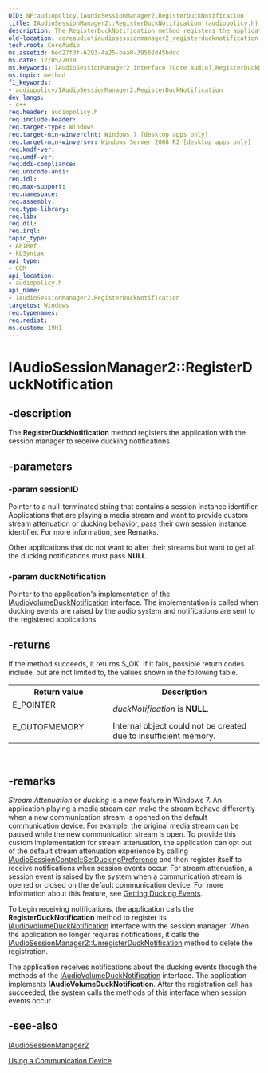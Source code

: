 ```yaml
---
UID: NF:audiopolicy.IAudioSessionManager2.RegisterDuckNotification
title: IAudioSessionManager2::RegisterDuckNotification (audiopolicy.h)
description: The RegisterDuckNotification method registers the application with the session manager to receive ducking notifications.
old-location: coreaudio\iaudiosessionmanager2_registerducknotification.htm
tech.root: CoreAudio
ms.assetid: bed27f3f-6293-4a25-baa0-39562d45bddc
ms.date: 12/05/2018
ms.keywords: IAudioSessionManager2 interface [Core Audio],RegisterDuckNotification method, IAudioSessionManager2.RegisterDuckNotification, IAudioSessionManager2::RegisterDuckNotification, RegisterDuckNotification, RegisterDuckNotification method [Core Audio], RegisterDuckNotification method [Core Audio],IAudioSessionManager2 interface, audiopolicy/IAudioSessionManager2::RegisterDuckNotification, coreaudio.iaudiosessionmanager2_registerducknotification
ms.topic: method
f1_keywords:
- audiopolicy/IAudioSessionManager2.RegisterDuckNotification
dev_langs:
- c++
req.header: audiopolicy.h
req.include-header: 
req.target-type: Windows
req.target-min-winverclnt: Windows 7 [desktop apps only]
req.target-min-winversvr: Windows Server 2008 R2 [desktop apps only]
req.kmdf-ver: 
req.umdf-ver: 
req.ddi-compliance: 
req.unicode-ansi: 
req.idl: 
req.max-support: 
req.namespace: 
req.assembly: 
req.type-library: 
req.lib: 
req.dll: 
req.irql: 
topic_type:
- APIRef
- kbSyntax
api_type:
- COM
api_location:
- audiopolicy.h
api_name:
- IAudioSessionManager2.RegisterDuckNotification
targetos: Windows
req.typenames: 
req.redist: 
ms.custom: 19H1
---
```


# IAudioSessionManager2::RegisterDuckNotification


## -description


The <b>RegisterDuckNotification</b> method registers the application with the session manager to receive ducking notifications.


## -parameters




### -param sessionID

Pointer to a null-terminated string that contains a  session instance identifier. Applications that are playing a media stream and want to provide custom stream attenuation or ducking behavior, pass their own session instance identifier.  For more information, see Remarks.

Other applications
    that do not want to alter their streams but want to get all the ducking notifications
    must pass <b>NULL</b>.


### -param duckNotification

Pointer to the application's implementation of the <a href="https://docs.microsoft.com/windows/desktop/api/audiopolicy/nn-audiopolicy-iaudiovolumeducknotification">IAudioVolumeDuckNotification</a> interface. The implementation is called when ducking events are raised by the audio system and  notifications are sent to the registered applications. 


## -returns



If the method succeeds, it returns S_OK.
          If it fails, possible return codes include, but are not limited to, the values shown in the following table.

<table>
<tr>
<th>Return value</th>
<th>Description</th>
</tr>
<tr>
<td width="40%">
<dl>
<dt>E_POINTER</dt>
</dl>
</td>
<td width="60%">
<i>duckNotification</i> is <b>NULL</b>.

</td>
</tr>
<tr>
<td width="40%">
<dl>
<dt>E_OUTOFMEMORY</dt>
</dl>
</td>
<td width="60%">
Internal object could not be created due to insufficient memory.

</td>
</tr>
</table>
 




## -remarks



<i>Stream Attenuation</i> or <i>ducking</i> is a new feature in Windows 7. An application playing a media stream can make the stream behave differently when a new communication stream is opened on the default communication device. For example, the original media stream can be paused while the new communication stream is open. To provide this custom implementation for stream attenuation, the application can opt out of the default stream attenuation experience by calling <a href="https://docs.microsoft.com/windows/desktop/api/audiopolicy/nf-audiopolicy-iaudiosessioncontrol2-setduckingpreference">IAudioSessionControl::SetDuckingPreference</a> and then register itself to receive notifications when session events occur. For stream attenuation, a session event is raised by the system when a communication stream is opened or closed on the default communication device. For more information about this feature, see <a href="https://docs.microsoft.com/windows/desktop/CoreAudio/handling-audio-ducking-events-from-communication-devices">Getting Ducking Events</a>.

To begin receiving notifications, the application calls the <b>RegisterDuckNotification</b> method to register its <a href="https://docs.microsoft.com/windows/desktop/api/audiopolicy/nn-audiopolicy-iaudiovolumeducknotification">IAudioVolumeDuckNotification</a> interface with the session manager. When the application no longer requires notifications, it calls the <a href="https://docs.microsoft.com/windows/desktop/api/audiopolicy/nf-audiopolicy-iaudiosessionmanager2-unregisterducknotification">IAudioSessionManager2::UnregisterDuckNotification</a> method to delete the registration.

The application receives notifications about the ducking events through the methods of the <a href="https://docs.microsoft.com/windows/desktop/api/audiopolicy/nn-audiopolicy-iaudiovolumeducknotification">IAudioVolumeDuckNotification</a> interface. The application implements <b>IAudioVolumeDuckNotification</b>. After the registration call has succeeded, the system calls the methods of this interface when session events occur.






## -see-also




<a href="https://docs.microsoft.com/windows/desktop/api/audiopolicy/nn-audiopolicy-iaudiosessionmanager2">IAudioSessionManager2</a>



<a href="https://docs.microsoft.com/windows/desktop/CoreAudio/using-the-communication-device">Using a Communication Device</a>
 

 

